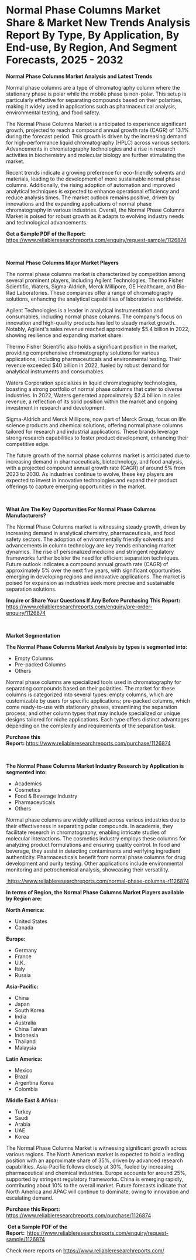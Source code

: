 <p><h1>Normal Phase Columns Market Share & Market New Trends Analysis Report By Type, By Application, By End-use, By Region, And Segment Forecasts, 2025 - 2032</h1></p><p><strong>Normal Phase Columns Market Analysis and Latest Trends</strong></p>
<p><p>Normal phase columns are a type of chromatography column where the stationary phase is polar while the mobile phase is non-polar. This setup is particularly effective for separating compounds based on their polarities, making it widely used in applications such as pharmaceutical analysis, environmental testing, and food safety.</p><p>The Normal Phase Columns Market is anticipated to experience significant growth, projected to reach a compound annual growth rate (CAGR) of 13.1% during the forecast period. This growth is driven by the increasing demand for high-performance liquid chromatography (HPLC) across various sectors. Advancements in chromatography technologies and a rise in research activities in biochemistry and molecular biology are further stimulating the market. </p><p>Recent trends indicate a growing preference for eco-friendly solvents and materials, leading to the development of more sustainable normal phase columns. Additionally, the rising adoption of automation and improved analytical techniques is expected to enhance operational efficiency and reduce analysis times. The market outlook remains positive, driven by innovations and the expanding applications of normal phase chromatography in various industries. Overall, the Normal Phase Columns Market is poised for robust growth as it adapts to evolving industry needs and technological advancements.</p></p>
<p><strong>Get a Sample PDF of the Report:&nbsp;</strong> <a href="https://www.reliableresearchreports.com/enquiry/request-sample/1126874?utm_campaign=2487&utm_medium=2&utm_source=Github&utm_content=ia&utm_term=09042025&utm_id=normal-phase-columns">https://www.reliableresearchreports.com/enquiry/request-sample/1126874</a></p>
<p>&nbsp;</p>
<p><strong>Normal Phase Columns Major Market Players</strong></p>
<p><p>The normal phase columns market is characterized by competition among several prominent players, including Agilent Technologies, Thermo Fisher Scientific, Waters, Sigma-Aldrich, Merck Millipore, GE Healthcare, and Bio-Rad Laboratories. These companies offer a range of chromatography solutions, enhancing the analytical capabilities of laboratories worldwide.</p><p>Agilent Technologies is a leader in analytical instrumentation and consumables, including normal phase columns. The company's focus on innovation and high-quality products has led to steady market growth. Notably, Agilent's sales revenue reached approximately $5.4 billion in 2022, showing resilience and expanding market share.</p><p>Thermo Fisher Scientific also holds a significant position in the market, providing comprehensive chromatography solutions for various applications, including pharmaceuticals and environmental testing. Their revenue exceeded $40 billion in 2022, fueled by robust demand for analytical instruments and consumables.</p><p>Waters Corporation specializes in liquid chromatography technologies, boasting a strong portfolio of normal phase columns that cater to diverse industries. In 2022, Waters generated approximately $2.4 billion in sales revenue, a reflection of its solid position within the market and ongoing investment in research and development.</p><p>Sigma-Aldrich and Merck Millipore, now part of Merck Group, focus on life science products and chemical solutions, offering normal phase columns tailored for research and industrial applications. These brands leverage strong research capabilities to foster product development, enhancing their competitive edge.</p><p>The future growth of the normal phase columns market is anticipated due to increasing demand in pharmaceuticals, biotechnology, and food analysis, with a projected compound annual growth rate (CAGR) of around 5% from 2023 to 2030. As industries continue to evolve, these key players are expected to invest in innovative technologies and expand their product offerings to capture emerging opportunities in the market.</p></p>
<p>&nbsp;</p>
<p><strong>What Are The Key Opportunities For Normal Phase Columns Manufacturers?</strong></p>
<p><p>The Normal Phase Columns market is witnessing steady growth, driven by increasing demand in analytical chemistry, pharmaceuticals, and food safety sectors. The adoption of environmentally friendly solvents and advancements in column technology are key trends enhancing market dynamics. The rise of personalized medicine and stringent regulatory frameworks further bolster the need for efficient separation techniques. Future outlook indicates a compound annual growth rate (CAGR) of approximately 5% over the next five years, with significant opportunities emerging in developing regions and innovative applications. The market is poised for expansion as industries seek more precise and sustainable separation solutions.</p></p>
<p><strong>Inquire or Share Your Questions If Any Before Purchasing This Report:</strong> <a href="https://www.reliableresearchreports.com/enquiry/pre-order-enquiry/1126874?utm_campaign=2487&utm_medium=2&utm_source=Github&utm_content=ia&utm_term=09042025&utm_id=normal-phase-columns">https://www.reliableresearchreports.com/enquiry/pre-order-enquiry/1126874</a></p>
<p>&nbsp;</p>
<p><strong>Market Segmentation</strong></p>
<p><strong>The Normal Phase Columns Market Analysis by types is segmented into:</strong></p>
<p><ul><li>Empty Columns</li><li>Pre-packed Columns</li><li>Others</li></ul></p>
<p><p>Normal phase columns are specialized tools used in chromatography for separating compounds based on their polarities. The market for these columns is categorized into several types: empty columns, which are customizable by users for specific applications; pre-packed columns, which come ready-to-use with stationary phases, streamlining the separation process; and other column types that may include specialized or unique designs tailored for niche applications. Each type offers distinct advantages depending on the complexity and requirements of the separation task.</p></p>
<p><strong>Purchase this Report:&nbsp;</strong><a href="https://www.reliableresearchreports.com/purchase/1126874?utm_campaign=2487&utm_medium=2&utm_source=Github&utm_content=ia&utm_term=09042025&utm_id=normal-phase-columns">https://www.reliableresearchreports.com/purchase/1126874</a></p>
<p>&nbsp;</p>
<p><strong>The Normal Phase Columns Market Industry Research by Application is segmented into:</strong></p>
<p><ul><li>Academics</li><li>Cosmetics</li><li>Food & Beverage Industry</li><li>Pharmaceuticals</li><li>Others</li></ul></p>
<p><p>Normal phase columns are widely utilized across various industries due to their effectiveness in separating polar compounds. In academia, they facilitate research in chromatography, enabling intricate studies of molecular interactions. The cosmetics industry employs these columns for analyzing product formulations and ensuring quality control. In food and beverage, they assist in detecting contaminants and verifying ingredient authenticity. Pharmaceuticals benefit from normal phase columns for drug development and purity testing. Other applications include environmental monitoring and petrochemical analysis, showcasing their versatility.</p></p>
<p><a href="https://www.reliableresearchreports.com/normal-phase-columns-r1126874?utm_campaign=2487&utm_medium=2&utm_source=Github&utm_content=ia&utm_term=09042025&utm_id=normal-phase-columns">&nbsp;https://www.reliableresearchreports.com/normal-phase-columns-r1126874</a></p>
<p><strong>In terms of Region, the Normal Phase Columns Market Players available by Region are:</strong></p>
<p>
    <p> <strong> North America: </strong>
        <ul>
            <li>United States</li>
            <li>Canada</li>
        </ul>
        </p> 
    <p> <strong> Europe: </strong>
        <ul>
            <li>Germany</li>
            <li>France</li>
            <li>U.K.</li>
            <li>Italy</li>
            <li>Russia</li>
        </ul>
        </p> 
    <p> <strong> Asia-Pacific: </strong>
        <ul>
            <li>China</li>
            <li>Japan</li>
            <li>South Korea</li>
            <li>India</li>
            <li>Australia</li>
            <li>China Taiwan</li>
            <li>Indonesia</li>
            <li>Thailand</li>
            <li>Malaysia</li>
        </ul>
        </p> 
    <p> <strong> Latin America: </strong>
        <ul>
            <li>Mexico</li>
            <li>Brazil</li>
            <li>Argentina Korea</li>
            <li>Colombia</li>
        </ul>
        </p> 
    <p> <strong> Middle East & Africa: </strong>
        <ul>
            <li>Turkey</li>
            <li>Saudi</li>
            <li>Arabia</li>
            <li>UAE</li>
            <li>Korea</li>
        </ul>
    </p>
    </p>
<p><p>The Normal Phase Columns Market is witnessing significant growth across various regions. The North American market is expected to hold a leading position with an approximate share of 35%, driven by advanced research capabilities. Asia-Pacific follows closely at 30%, fueled by increasing pharmaceutical and chemical industries. Europe accounts for around 25%, supported by stringent regulatory frameworks. China is emerging rapidly, contributing about 10% to the overall market. Future forecasts indicate that North America and APAC will continue to dominate, owing to innovation and escalating demand.</p></p>
<p><strong>Purchase this Report: </strong><a href="https://www.reliableresearchreports.com/purchase/1126874?utm_campaign=2487&utm_medium=2&utm_source=Github&utm_content=ia&utm_term=09042025&utm_id=normal-phase-columns">https://www.reliableresearchreports.com/purchase/1126874</a></p>
<p>&nbsp;<strong>Get a Sample PDF of the Report:&nbsp;&nbsp;</strong><a href="https://www.reliableresearchreports.com/enquiry/request-sample/1126874?utm_campaign=2487&utm_medium=2&utm_source=Github&utm_content=ia&utm_term=09042025&utm_id=normal-phase-columns">https://www.reliableresearchreports.com/enquiry/request-sample/1126874</a></p>
<p><strong></strong></p>
<p>Check more reports on <a href="https://www.reliableresearchreports.com/?utm_campaign=2487&utm_medium=2&utm_source=Github&utm_content=ia&utm_term=09042025&utm_id=normal-phase-columns">https://www.reliableresearchreports.com/</a></p>